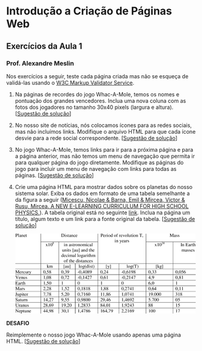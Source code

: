 # Introdução a Criação de Páginas Web
## Exercícios da Aula 1
### Prof. Alexandre Meslin

Nos exercícios a seguir, teste cada página criada mas não se esqueça de validá-las usando o [W3C Markup Validator Service](https://validator.w3.org/).

1. Na páginas de recordes do jogo Whac-A-Mole, temos os nomes e pontuação dos grandes vencedores. Inclua uma nova coluna com as fotos dos jogadores no tamanho 30x40 pixels (largura e altura). 
[[Sugestão de solução](soluções/solução1.html)]

1. No nosso site de notícias, nós colocamos ícones para as redes sociais, mas não incluímos links. Modifique o arquivo HTML para que cada ícone desvie para a rede social correspondente. 
[[Sugestão de solução](soluções/solução2.html)]

1. No jogo Whac-A-Mole, temos links para ir para a próxima página e para a página anterior, mas não temos um menu de navegação que permita ir para qualquer página do jogo diretamente. Modifique as páginas do jogo para incluir um menu de navegação com links para todas as páginas. 
[[Sugestão de solução](soluções/solução3.html)]

1. Crie uma página HTML para mostrar dados sobre os planetas do nosso sistema solar. 
Exiba os dados em formato de uma tabela semelhante a da figura a seguir ([Micescu, Nicolae & Barna, Emil & Mircea, Victor & Rusu, Mircea. A NEW E-LEARNING CURRICULUM FOR HIGH SCHOOL PHYSICS.](https://www.researchgate.net/publication/268419560_A_NEW_E-LEARNING_CURRICULUM_FOR_HIGH_SCHOOL_PHYSICS)).
A tabela original está no seguinte [link](https://www.researchgate.net/figure/The-relevant-data-on-the-planets-from-our-Solar-system_tbl2_268419560). Inclua na página um título, algum texto e um link para a fonte original da tabela.
[[Sugestão de solução](soluções/solução4.html)]

   ![Exemplo de tabela com dados](../../imagens/The-relevant-data-on-the-planets-from-our-Solar-system.png)

__DESAFIO__

Reimplemente o nosso jogo Whac-A-Mole usando apenas uma página HTML.
[[Sugestão de solução](soluções/solução5.html)]
